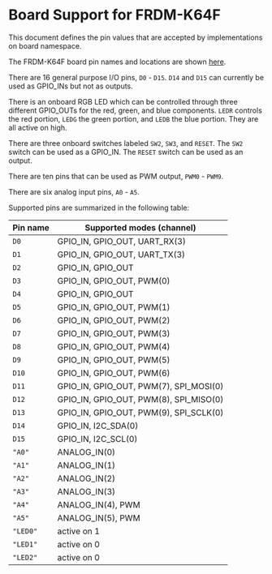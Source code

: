 Board Support for FRDM-K64F
===========================

This document defines the pin values that are accepted by implementations on board namespace.

The FRDM-K64F board pin names and locations are shown [here](https://developer.mbed.org/platforms/FRDM-K64F/).

There are 16 general purpose I/O pins, `D0` - `D15`. `D14` and `D15` can currently be used as GPIO_INs but not as outputs.

There is an onboard RGB LED which can be controlled through three different GPIO_OUTs for the red, green, and blue components. `LEDR` controls the red portion, `LEDG` the green portion, and `LEDB` the blue
portion. They are all active on high.

There are three onboard switches labeled `SW2`, `SW3`, and `RESET`. The `SW2` switch can be used as a GPIO_IN. The `RESET` switch can be used as an output.

There are ten pins that can be used as PWM output, `PWM0` - `PWM9`.

There are six analog input pins, `A0` - `A5`.

Supported pins are summarized in the following table:

|Pin name |Supported modes (channel)               |
| ---     | ---                                    |
| `D0`    | GPIO_IN, GPIO_OUT, UART_RX(3)          |
| `D1`    | GPIO_IN, GPIO_OUT, UART_TX(3)          |
| `D2`    | GPIO_IN, GPIO_OUT                      |
| `D3`    | GPIO_IN, GPIO_OUT, PWM(0)              |
| `D4`    | GPIO_IN, GPIO_OUT                      |
| `D5`    | GPIO_IN, GPIO_OUT, PWM(1)              |
| `D6`    | GPIO_IN, GPIO_OUT, PWM(2)              |
| `D7`    | GPIO_IN, GPIO_OUT, PWM(3)              |
| `D8`    | GPIO_IN, GPIO_OUT, PWM(4)              |
| `D9`    | GPIO_IN, GPIO_OUT, PWM(5)              |
| `D10`   | GPIO_IN, GPIO_OUT, PWM(6)              |
| `D11`   | GPIO_IN, GPIO_OUT, PWM(7), SPI_MOSI(0) |
| `D12`   | GPIO_IN, GPIO_OUT, PWM(8), SPI_MISO(0) |
| `D13`   | GPIO_IN, GPIO_OUT, PWM(9), SPI_SCLK(0) |
| `D14`   | GPIO_IN, I2C_SDA(0)                    |
| `D15`   | GPIO_IN, I2C_SCL(0)                    |
| `"A0"`  | ANALOG_IN(0)                           |
| `"A1"`  | ANALOG_IN(1)                           |
| `"A2"`  | ANALOG_IN(2)                           |
| `"A3"`  | ANALOG_IN(3)                           |
| `"A4"`  | ANALOG_IN(4), PWM                      |
| `"A5"`  | ANALOG_IN(5), PWM                      |
| `"LED0"`| active on 1                            |
| `"LED1"`| active on 0                            |
| `"LED2"`| active on 0                            |

